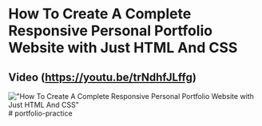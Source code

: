# How To Create A Complete Responsive Personal Portfolio Website with Just HTML And CSS

## Video (https://youtu.be/trNdhfJLffg)

!["How To Create A Complete Responsive Personal Portfolio Website with Just HTML And CSS"](https://raw.githubusercontent.com/ziddahedem/portfolio_02/master/screenshot.png "How To Create A Complete Responsive Personal Portfolio Website with Just HTML And CSS")
#   p o r t f o l i o - p r a c t i c e  
 